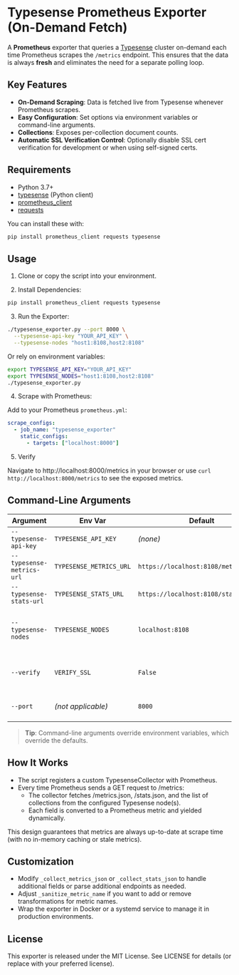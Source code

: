 # Typesense Prometheus Exporter (On-Demand Fetch)

A **Prometheus** exporter that queries a [Typesense](https://typesense.org/) cluster on-demand each time Prometheus scrapes the `/metrics` endpoint. This ensures that the data is always **fresh** and eliminates the need for a separate polling loop.

## Key Features

- **On-Demand Scraping**: Data is fetched live from Typesense whenever Prometheus scrapes.
- **Easy Configuration**: Set options via environment variables or command-line arguments.
- **Collections**: Exposes per-collection document counts.
- **Automatic SSL Verification Control**: Optionally disable SSL cert verification for development or when using self-signed certs.

## Requirements

- Python 3.7+
- [typesense](https://pypi.org/project/typesense/) (Python client)
- [prometheus_client](https://pypi.org/project/prometheus_client/)
- [requests](https://pypi.org/project/requests/)

You can install these with:

```bash
pip install prometheus_client requests typesense
```

## Usage

1. Clone or copy the script into your environment.

2. Install Dependencies:
```bash
pip install prometheus_client requests typesense
```

3. Run the Exporter:
```bash
./typesense_exporter.py --port 8000 \
  --typesense-api-key "YOUR_API_KEY" \
  --typesense-nodes "host1:8108,host2:8108"
```
Or rely on environment variables:
```bash
export TYPESENSE_API_KEY="YOUR_API_KEY"
export TYPESENSE_NODES="host1:8108,host2:8108"
./typesense_exporter.py
```

4. Scrape with Prometheus:

Add to your Prometheus `prometheus.yml`:
```yaml
scrape_configs:
  - job_name: "typesense_exporter"
    static_configs:
      - targets: ["localhost:8000"]
```

5. Verify

Navigate to http://localhost:8000/metrics in your browser or use `curl http://localhost:8000/metrics` to see the exposed metrics.

## Command-Line Arguments

| Argument                  | Env Var                    | Default                                     | Description                                                                                                      |
|---------------------------|----------------------------|---------------------------------------------|------------------------------------------------------------------------------------------------------------------|
| `--typesense-api-key`     | `TYPESENSE_API_KEY`        | *(none)*                                     | Your Typesense API key.                                                                                          |
| `--typesense-metrics-url` | `TYPESENSE_METRICS_URL`    | `https://localhost:8108/metrics.json`       | The full URL to `metrics.json` endpoint.                                                                         |
| `--typesense-stats-url`   | `TYPESENSE_STATS_URL`      | `https://localhost:8108/stats.json`         | The full URL to `stats.json` endpoint.                                                                           |
| `--typesense-nodes`       | `TYPESENSE_NODES`          | `localhost:8108`                            | A comma-separated list of `host:port` entries for Typesense nodes (e.g., `node1:8108,node2:8108`).              |
| `--verify`                | `VERIFY_SSL`               | `False`                                      | Verify SSL certificates. Set `--verify` to enable, or `VERIFY_SSL=true` for environment.                         |
| `--port`                  | *(not applicable)*         | `8000`                                       | Which port the exporter will listen on for Prometheus scrapes.                                                   |

> **Tip**: Command-line arguments override environment variables, which override the defaults.

## How It Works

* The script registers a custom TypesenseCollector with Prometheus.
* Every time Prometheus sends a GET request to /metrics:
  * The collector fetches /metrics.json, /stats.json, and the list of collections from the configured Typesense node(s).
  * Each field is converted to a Prometheus metric and yielded dynamically.

This design guarantees that metrics are always up-to-date at scrape time (with no in-memory caching or stale metrics).

## Customization
* Modify `_collect_metrics_json` or `_collect_stats_json` to handle additional fields or parse additional endpoints as needed.
* Adjust `_sanitize_metric_name` if you want to add or remove transformations for metric names.
* Wrap the exporter in Docker or a systemd service to manage it in production environments.


## License

This exporter is released under the MIT License. See LICENSE for details (or replace with your preferred license).